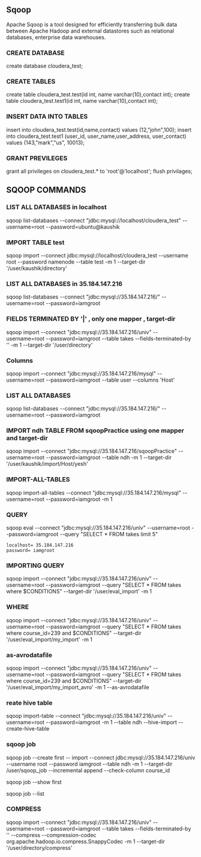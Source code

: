 ## Sqoop

Apache Sqoop is a tool designed for efficiently transferring bulk data between Apache Hadoop and external datastores
 such as relational databases, enterprise data warehouses.

### CREATE DATABASE

create database cloudera_test;

### CREATE TABLES

create table cloudera_test.test(id int, name varchar(10),contact int);
create table cloudera_test.test1(id int, name varchar(10),contact int);

### INSERT DATA INTO TABLES

insert into cloudera_test.test(id,name,contact) values (12,"john",100);
insert into cloudera_test.test1 (user_id, user_name,user_address, user_contact) values (143,"mark","us", 10013);

### GRANT PREVILEGES

grant all privileges on cloudera_test.* to 'root'@'localhost';
flush privilages;


## SQOOP COMMANDS

### LIST ALL DATABASES in localhost

sqoop list-databases --connect "jdbc:mysql://localhost/cloudera_test" --username=root --password=ubuntu@kaushik

### IMPORT TABLE test 

sqoop import --connect jdbc:mysql://localhost/cloudera_test --username root --password namenode --table 
test -m 1 --target-dir '/user/kaushik/directory'

### LIST ALL DATABASES in 35.184.147.216

sqoop list-databases --connect "jdbc:mysql://35.184.147.216/" --username=root --password=iamgroot

### FIELDS TERMINATED BY '|' , only one mapper , target-dir 

sqoop import --connect "jdbc:mysql://35.184.147.216/univ" --username=root --password=iamgroot --table takes --fields-terminated-by '\' -m 1 --target-dir '/user/directory'

### Columns

sqoop import --connect "jdbc:mysql://35.184.147.216/mysql" --username=root --password=iamgroot --table user --columns 'Host' 

### LIST ALL DATABASES 

sqoop list-databases --connect "jdbc:mysql://35.184.147.216/" --username=root --password=iamgroot

### IMPORT ndh TABLE FROM sqoopPractice using one mapper and target-dir

sqoop import --connect "jdbc:mysql://35.184.147.216/sqoopPractice" --username=root --password=iamgroot --table ndh -m 1 --target-dir '/user/kaushik/import/Host/yesh'

### IMPORT-ALL-TABLES

sqoop import-all-tables --connect "jdbc:mysql://35.184.147.216/mysql" --username=root --password=iamgroot -m 1

### QUERY

sqoop eval --connect "jdbc:mysql://35.184.147.216/univ" --username=root --password=iamgroot --query "SELECT * FROM takes limit 5"

```
localhost= 35.184.147.216
password= iamgroot
```

### IMPORTING QUERY

sqoop import --connect "jdbc:mysql://35.184.147.216/univ" --username=root --password=iamgroot --query "SELECT * FROM takes where \$CONDITIONS" 
 --target-dir '/user/eval_import' -m 1

### WHERE

sqoop import --connect "jdbc:mysql://35.184.147.216/univ" --username=root --password=iamgroot --query "SELECT * FROM takes where course_id=239 
and \$CONDITIONS"  --target-dir '/user/eval_import/my_import' -m 1

### as-avrodatafile

sqoop import --connect "jdbc:mysql://35.184.147.216/univ" --username=root --password=iamgroot --query "SELECT * FROM takes where course_id=239 
and \$CONDITIONS"  --target-dir '/user/eval_import/my_import_avro' -m 1 --as-avrodatafile

###  reate hive table

sqoop import-table --connect "jdbc:mysql://35.184.147.216/univ" --username=root --password=iamgroot -m 1 --table ndh --hive-import --create-hive-table

### sqoop job

sqoop job --create first -- import --connect jdbc:mysql://35.184.147.216/univ --username root --password iamgroot --table ndh -m 1 --target-dir /user/sqoop_job --incremental append --check-column course_id

sqoop job --show first

sqoop job --list

### COMPRESS

sqoop import --connect "jdbc:mysql://35.184.147.216/univ" --username=root --password=iamgroot --table takes --fields-terminated-by '\' --compress --compression-codec org.apache.hadoop.io.compress.SnappyCodec -m 1 --target-dir '/user/directory/compress'




